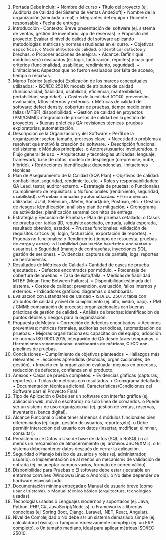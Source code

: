 1. Portada 
Debe incluir: 
• Nombre del curso 
• Título del proyecto (ej. Auditoría de Calidad del Sistema de Ventas 
AndeSoft) 
• Nombre de la organización (simulada o real) 
• Integrantes del equipo 
• Docente responsable 
• Fecha de entrega 
2. Introducción 
• Contexto: Breve presentación del software (ej. sistema de ventas, gestión 
de inventario, app de reservas). 
• Propósito del proyecto: Evaluar el nivel de calidad del software aplicando 
metodologías, métricas y normas estudiadas en el curso. 
• Objetivos específicos: 
o Medir atributos de calidad. 
o Identificar defectos y brechas. 
o Proponer acciones de mejora. 
• Alcance: Definir qué módulos serán evaluados (ej. login, facturación, 
reportes) y bajo qué criterios (funcionalidad, usabilidad, rendimiento, 
seguridad). 
• Limitaciones: Aspectos que no fueron evaluados por falta de acceso, 
tiempo o recursos. 
3. Marco Teórico (aplicado) 
Explicación de los marcos conceptuales utilizados: 
• ISO/IEC 25010: modelo de atributos de calidad (funcionalidad, fiabilidad, 
usabilidad, eficiencia, mantenibilidad, portabilidad, seguridad). 
• Costos de la calidad (COQ): prevención, evaluación, fallos internos y 
externos. 
• Métricas de calidad de software: defect density, cobertura de pruebas, 
tiempo medio entre fallas (MTBF), disponibilidad. 
• Gestión de calidad en proyectos (PMI/CMMI): integración de procesos de 
calidad en la gestión de proyectos. 
• Buenas prácticas QA: revisiones técnicas, pruebas exploratorias, 
automatización. 
4. Descripción de la Organización y del Software 
• Perfil de la organización: sector, tamaño, procesos clave. 
• Necesidad o problema a resolver: qué motivó la creación del software. 
• Descripción funcional del sistema: 
o Módulos principales. 
o Actores/usuarios involucrados. 
o Flujo general de uso. 
• Arquitectura y tecnologías utilizadas: lenguaje, framework, base de 
datos, modelo de despliegue (on-premise, nube, híbrido). 
• Restricciones identificadas: dependencias, limitaciones técnicas. 
5. Plan de Aseguramiento de la Calidad (SQA Plan) 
• Objetivos de calidad: confiabilidad, seguridad, rendimiento, etc. 
• Roles y responsabilidades: QA Lead, tester, auditor externo. 
• Estrategia de pruebas: 
o Funcionales (cumplimiento de requisitos). 
o No funcionales (rendimiento, seguridad, usabilidad). 
o Pruebas manuales y automatizadas. 
• Herramientas utilizadas: JUnit, Selenium, JMeter, SonarQube, Postman, 
etc. 
• Gestión de riesgos: identificación, análisis y plan de mitigación. 
• Cronograma de actividades: planificación semanal con hitos de entrega. 
6. Estrategia y Ejecución de Pruebas 
• Plan de pruebas detallado: 
o Casos de prueba con tablas (ID, requisito asociado, entrada, salida 
esperada, resultado obtenido, estado). 
• Pruebas funcionales: validación de requisitos críticos (ej. login, 
facturación, exportación de reportes). 
• Pruebas no funcionales: 
o Rendimiento (tiempo de respuesta, pruebas de carga y estrés). 
o Usabilidad (evaluación heurística, encuestas a usuarios). 
o Seguridad (manejo de contraseñas, inyecciones SQL, gestión de 
sesiones). 
• Evidencias: capturas de pantalla, logs, reportes de herramientas. 
7. Resultados de Métricas de Calidad 
• Cantidad de casos de prueba ejecutados. 
• Defectos encontrados por módulo. 
• Porcentaje de cobertura de pruebas. 
• Tasa de éxito/falla. 
• Medidas de fiabilidad: MTBF (Mean Time Between Failures). 
• Disponibilidad estimada del sistema. 
• Costos de calidad: prevención, evaluación, fallos internos y externos. 
• Indicadores gráficos: diagramas o dashboards. 
8. Evaluación con Estándares de Calidad 
• ISO/IEC 25010: tabla con atributos de calidad y nivel de cumplimiento (ej. 
alto, medio, bajo). 
• PMI / CMMI: comparación de procesos organizacionales con buenas 
prácticas de gestión de calidad. 
• Análisis de brechas: identificación de puntos débiles y riesgos para la 
organización. 
9. Propuesta de Mejora 
• Corrección de defectos encontrados. 
• Acciones preventivas: métricas formales, auditorías periódicas, 
automatización de pruebas. 
• Mejoras organizacionales: capacitación del equipo, adopción de normas 
ISO 9001:2015, integración de QA desde fases tempranas. 
• Herramientas recomendadas: dashboards de métricas, CI/CD con 
pipelines de pruebas. 
10. Conclusiones 
• Cumplimiento de objetivos planteados. 
• Hallazgos más relevantes. 
• Lecciones aprendidas (técnicas, organizacionales, de gestión). 
• Impacto en la organización evaluada: mejoras en procesos, reducción de 
defectos, confianza en el producto. 
11. Anexos 
• Casos de prueba completos. 
• Evidencias gráficas (capturas, reportes). 
• Tablas de métricas con resultados. 
• Cronograma detallado. 
• Documentación técnica adicional. 
Características/Condiciones del Software para el Proyecto Final 
1. Tipo de Aplicación 
o Debe ser un software con interfaz gráfica (ej. aplicación web, móvil 
o escritorio), no solo línea de comandos. 
o Puede ser un sistema de uso organizacional (ej. gestión de ventas, 
reservas, inventarios, banca digital). 
2. Alcance Funcional 
o Debe tener al menos 4 módulos funcionales bien diferenciados (ej. 
login, gestión de usuarios, reportes,etc). 
o Debe permitir interacción del usuario con datos (insertar, 
modificar, eliminar, consultar). 
3. Persistencia de Datos 
o Uso de base de datos (SQL o NoSQL) o al menos un mecanismo de 
almacenamiento (ej. archivos JSON/XML). 
o El sistema debe mantener datos después de cerrar la aplicación. 
4. Seguridad 
o Manejo básico de usuarios y roles (ej. administrador, usuario). 
o Implementación de al menos un mecanismo de validación de 
entrada (ej. no aceptar campos vacíos, formato de correo válido). 
5. Disponibilidad para Pruebas 
o El software debe estar ejecutable en entornos comunes 
(Windows/Linux o Android). 
o No debe depender de hardware especializado. 
6. Documentación mínima entregada 
o Manual de usuario breve (cómo usar el sistema). 
o Manual técnico básico (arquitectura, tecnologías usadas). 
7. Tecnologías usadas 
o Lenguajes modernos y soportados (ej. Java, Python, PHP, C#, 
JavaScript/Node.js). 
o Frameworks o librerías conocidas (ej. Spring Boot, Django, Laravel, 
.NET, React, Angular). 
8. Nivel de Complejidad 
o No debe ser un sistema demasiado simple (ej. calculadora básica). 
o Tampoco excesivamente complejo (ej. un ERP completo). 
o Un tamaño mediano, ideal para aplicar métricas ISO/IEC 25010.